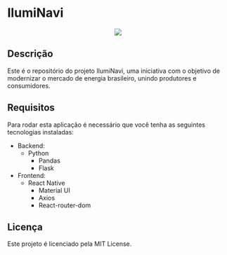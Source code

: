 # IlumiNavi

<p align="center">
  <a href="https://github.com/ptk-trindade/hackathon-navi" target="_blank">
    <img src="https://cdn.discordapp.com/attachments/971169761062953012/983113885932478504/unknown.png">
  </a>
</p>

## Descrição

Este é o repositório do projeto IlumiNavi, uma iniciativa com o objetivo de modernizar o mercado de energia brasileiro, unindo produtores e consumidores.

## Requisitos

Para rodar esta aplicação é necessário que você tenha as seguintes tecnologias instaladas:
- Backend:
  - Python
    - Pandas
    - Flask
- Frontend:
  - React Native
    - Material UI
    - Axios 
    - React-router-dom


## Licença

Este projeto é licenciado pela MIT License.
